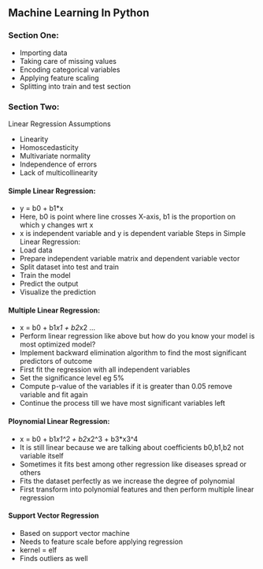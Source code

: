 ## Machine Learning In Python

### Section One:
- Importing data
- Taking care of missing values
- Encoding categorical variables
- Applying feature scaling
- Splitting into train and test section

### Section Two: 
Linear Regression Assumptions
- Linearity
- Homoscedasticity
- Multivariate normality
- Independence of errors
- Lack of multicollinearity
#### Simple Linear Regression:
- y = b0 + b1*x
- Here, b0 is point where line crosses X-axis, b1 is the proportion on which y changes wrt x
- x is independent variable and y is dependent variable
Steps in Simple Linear Regression:
- Load data
- Prepare independent variable matrix and dependent variable vector
- Split dataset into test and train
- Train the model
- Predict the output
- Visualize the prediction 

#### Multiple Linear Regression:
- x = b0 + b1*x1 + b2*x2 ...
- Perform linear regression like above but how do you know your model is most optimized model?
- Implement backward elimination algorithm to find the most significant predictors of outcome 
- First fit the regression with all independent variables
- Set the significance level eg 5%
- Compute p-value of the variables if it is greater than 0.05 remove variable and fit again
- Continue the process till we have most significant variables left

#### Ploynomial Linear Regression:
- x = b0 + b1*x1^2 + b2*x2^3 + b3*x3^4
- It is still linear because we are talking about coefficients b0,b1,b2 not variable itself
- Sometimes it fits best among other regression like diseases spread or others
- Fits the dataset perfectly as we increase the degree of polynomial
- First transform into polynomial features and then perform multiple linear regression

#### Support Vector Regression
- Based on support vector machine
- Needs to feature scale before applying regression
- kernel = elf
- Finds outliers as well 

